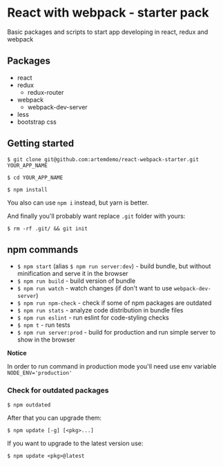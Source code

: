 # React with webpack - starter pack

Basic packages and scripts to start app developing in react, redux and webpack

## Packages
* react
* redux
    - redux-router
* webpack
    - webpack-dev-server
* less
* bootstrap css

## Getting started

```
$ git clone git@github.com:artemdemo/react-webpack-starter.git YOUR_APP_NAME
```

```
$ cd YOUR_APP_NAME
```

```
$ npm install
```

You also can use `npm i` instead, but yarn is better.

And finally you'll probably want replace `.git` folder with yours:

```
$ rm -rf .git/ && git init
```

## npm commands

* `$ npm start` (alias `$ npm run server:dev`) - build bundle, but without minification and serve it in the browser
* `$ npm run build` - build version of bundle
* `$ npm run watch` - watch changes (if don't want to use `webpack-dev-server`)
* `$ npm run npm-check` - check if some of npm packages are outdated
* `$ npm run stats` - analyze code distribution in bundle files
* `$ npm run eslint` - run eslint for code-styling checks
* `$ npm t` - run tests
* `$ npm run server:prod` - build for production and run simple server to show in the browser

**Notice**

In order to run command in production mode you'll need use env variable `NODE_ENV='production'`

### Check for outdated packages

```
$ npm outdated
```

After that you can upgrade them:

```
$ npm update [-g] [<pkg>...]
```

If you want to upgrade to the latest version use:

```
$ npm update <pkg>@latest
```
